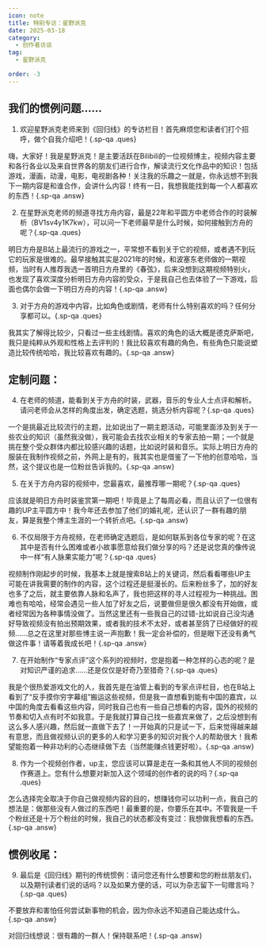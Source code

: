 ```yaml
---
icon: note
title: 特别专访：星野派克
date: 2025-03-18
category:
  - 创作者访谈
tag:
  - 星野派克

order: -3
---
```


<!-- more -->

## 我们的惯例问题……

1. 欢迎星野派克老师来到《回归线》的专访栏目！首先麻烦您和读者们打个招呼，做个自我介绍吧！{.sp-qa .ques}

嗨，大家好！我是星野派克！是主要活跃在Bilibili的一位视频博主，视频内容主要和各行各业以及来自世界各的朋友们进行合作，解读流行文化作品中的知识！包括游戏，漫画，动漫，电影，电视剧各种！关注我的乐趣之一就是，你永远想不到我下一期内容是和谁合作，会讲什么内容！终有一日，我想我能找到每一个人都喜欢的东西！{.sp-qa .answ}

2. 在星野派克老师的频道寻找方舟内容，最是22年和平圆方中老师合作的时装解析（BV1sv4y1K7kw），可以问一下老师最早是什么时候，如何接触到方舟的呢？{.sp-qa .ques}

明日方舟是B站上最流行的游戏之一，平常想不看到关于它的视频，或者遇不到玩它的玩家是很难的。最早接触其实是2021年的时候，和波塞东老师做的一期视频，当时有人推荐我选一首明日方舟里的《春弦》，后来没想到这期视频特别火，也发现了喜欢深度分析明日方舟内容的受众，于是我自己也去体验了一下游戏，后面也偶尔会做一下明日方舟的内容！{.sp-qa .answ}

3. 对于方舟的游戏中内容，比如角色或剧情，老师有什么特别喜欢的吗？任何分享都可以。{.sp-qa .ques}

我其实了解得比较少，只看过一些主线剧情。喜欢的角色的话大概是德克萨斯吧，我只是纯粹从外观和性格上去评判的！我比较喜欢有趣的角色，有些角色只能说塑造比较传统哈哈，我比较喜欢有趣的。{.sp-qa .answ}

## 定制问题：

4. 在老师的频道，能看到关于方舟的时装，武器，音乐的专业人士点评和解析。请问老师会从怎样的角度出发，确定选题，挑选分析内容呢？{.sp-qa .ques}

一个是挑最近比较流行的主题，比如说出了一期主题活动，可能里面涉及到关于一些农业的知识（虽然我没做），我可能会去找农业相关的专家去拍一期；一个就是挑在整个受众群体内都比较感兴趣的话题，比如说时装和音乐。实际上明日方舟的服装在我制作视频之前，外网上是有的，我其实也是借鉴了一下他的创意哈哈，当然，这个提议也是一位粉丝告诉我的。{.sp-qa .answ}

5. 在关于方舟内容的视频中，您最喜欢，最推荐哪一期呢？{.sp-qa .ques}

应该就是明日方舟时装鉴赏第一期吧！毕竟是上了每周必看，而且认识了一位很有趣的UP主平圆方中！我今年还去参加了他们的婚礼呢，还认识了一群有趣的朋友，算是我整个博主生涯的一个转折点吧。{.sp-qa .answ}

6. 不仅局限于方舟视频，在老师确定选题后，是如何联系到各位专家的呢？在这其中是否有什么困难或者小故事愿意给我们做分享的吗？还是说您真的像传说中一样“有人脉果实能力”呢？{.sp-qa .ques}

视频制作刚起步的时候，我基本上就是搜索B站上的关键词，然后看看哪些UP主可能在讲我需要的制作的内容，这个过程还是挺漫长的。后来粉丝多了，加的好友也多了之后，就主要依靠人脉和名声了，我也把这样的寻人过程视为一种挑战。困难也有哈哈，经常会遇见一些人加了好友之后，说要做但是很久都没有开始做，或者经常因为各种事情没做了。当然这里还有一些我自己的过错-比如说自己没沟通好导致视频没有拍出预期效果，或者我的技术不太好，或者甚至鸽了已经做好的视频……总之在这里对那些博主说一声抱歉！我一定会补偿的，但是眼下还没有勇气做这件事！请等着我成长吧！{.sp-qa .answ}

7. 在开始制作“专家点评”这个系列的视频时，您是抱着一种怎样的心态的呢？是对知识严谨的追求……还是仅仅是好奇乃至猎奇？{.sp-qa .ques}

我是个很热爱游戏文化的人，我首先是在油管上看到的专家点评栏目，也在B站上看到了“反手摸你穷字幕组”搬运这些视频，但是我一直想看到能有中国的嘉宾，以中国的角度去看看这些内容，同时我自己也有一些自己想看的内容，国外的视频的节奏和切入点有时不如我意。于是我就打算自己找一些嘉宾来做了，之后没想到有这么多人感兴趣，然后就一直做下去了！一开始真的只是试一下，后来觉得越来越有意思，而且做视频认识的更多的人和学习更多的知识对我个人的帮助很大！我希望能抱着一种非功利的心态继续做下去（当然能赚点钱更好啦）。{.sp-qa .answ}

8. 作为一个视频创作者，up主，您应该可以算是走在一条和其他人不同的视频创作赛道上。您有什么想要对新加入这个领域的创作者的说的吗？{.sp-qa .ques}

怎么选择完全取决于你自己做视频内容的目的，想赚钱你可以功利一点，我自己的想法是：做那些没有人做过的东西吧！最重要的是，你要乐在其中。不管我是一千个粉丝还是十万个粉丝的时候，我自己的状态都没有变过：我想做我想看的东西。{.sp-qa .answ}

## 惯例收尾：

9. 最后是《回归线》期刊的传统惯例：请问您还有什么想要和您的粉丝朋友们，以及期刊读者们说的话吗？以及如果方便的话，可以为杂志留下一句赠言吗？{.sp-qa .ques}

不要放弃和害怕任何尝试新事物的机会，因为你永远不知道自己能达成什么。{.sp-qa .answ}

对回归线想说：很有趣的一群人！保持联系吧！<eod />{.sp-qa .answ}

<FakeAds />